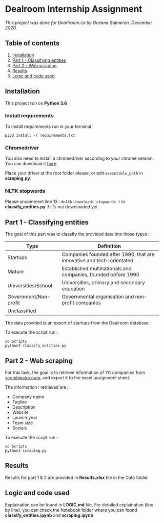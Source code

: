 # **Dealroom Internship Assignment**
*This project was done for Dearlroom.co by Océane Salmeron, December 2020.*

## Table of contents
1. [Installation](#installation)
2. [Part 1 - Classifying entities](#part-1---classifying-entities)
3. [Part 2 - Web scraping](#part-2---web-scraping)
4. [Results](#results)
5. [Logic and code used](#logic-and-code-used)

## Installation
This project run on **Python 3.6**
### Install requirements

To install requirements run in your terminal :
```
pip3 install -r requirements.txt
```
### Chromedriver
You also need to install a chromedriver according to your chrome version. You can download it [here](https://chromedriver.chromium.org/downloads). 

Place your driver at the root folder please, or edit `executable_path` in **scraping.py**.

### NLTK stopwords

Please uncomment line 13 : `#nltk.download('stopwords')` in **classify_entities.py** if it's not downloaded yet.

## Part 1 - Classifying entities
The goal of this part was to classify the provided data into those types :

| Type        | Definition           |
| ------------- | ------------- |
| Startups      | Companies founded after 1990, that are innovative and tech-orientated |
| Mature        | Established multinationals and companies, founded before 1990      |
| Universities/School | Universities, primary and secondary education      |
| Government/Non-profit | Governmental organisation and non-profit companies |
| Unclassified |

The data provided is an export of startups from the Dealroom database.

To execute the script run :
```
cd Scripts
python3 classify_entities.py
```

## Part 2 - Web scraping

For this task, the goal is to retrieve information of YC companies from [ycombinator.com](https://www.ycombinator.com/companies/), and export it to the excel assignment sheet.

The information I retrieved are :
- Company name
- Tagline
- Description
- Website
- Launch year
- Team size
- Socials

To execute the script run :
```
cd Scripts
python3 scraping.py
```

## Results

Results for part 1 & 2 are provided in **Results.xlsx** file in the Data folder.

## Logic and code used

Explaination can be found in **LOGIC.md** file. For detailed explaination (line by line), you can check the Notebook folder where you can found **classify_entities.ipynb** and **scraping.ipynb**
